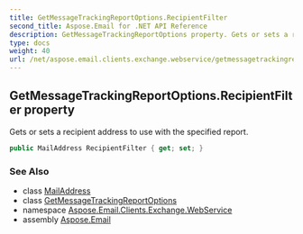 ```yaml
---
title: GetMessageTrackingReportOptions.RecipientFilter
second_title: Aspose.Email for .NET API Reference
description: GetMessageTrackingReportOptions property. Gets or sets a recipient address to use with the specified report
type: docs
weight: 40
url: /net/aspose.email.clients.exchange.webservice/getmessagetrackingreportoptions/recipientfilter/
---
```

## GetMessageTrackingReportOptions.RecipientFilter property

Gets or sets a recipient address to use with the specified report.

```csharp
public MailAddress RecipientFilter { get; set; }
```

### See Also

* class [MailAddress](../../../aspose.email/mailaddress/)
* class [GetMessageTrackingReportOptions](../)
* namespace [Aspose.Email.Clients.Exchange.WebService](../../getmessagetrackingreportoptions/)
* assembly [Aspose.Email](../../../)


